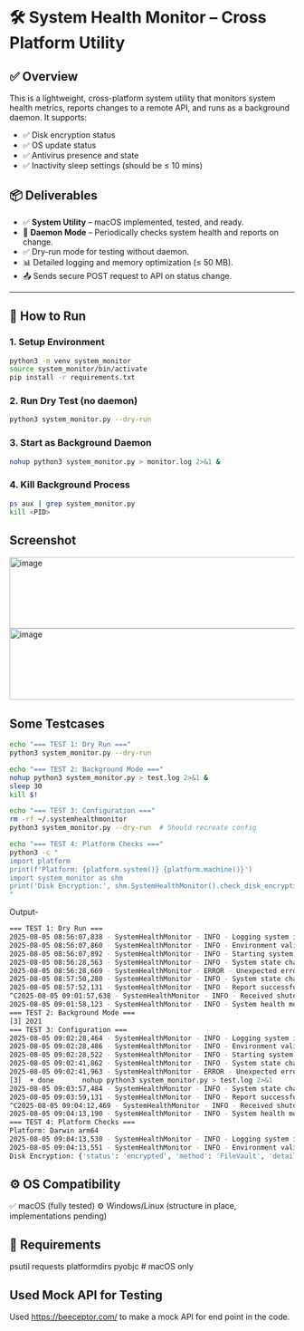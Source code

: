# 🛠️ System Health Monitor – Cross Platform Utility

## ✅ Overview

This is a lightweight, cross-platform system utility that monitors system health metrics, reports changes to a remote API, and runs as a background daemon. It supports:

- ✅ Disk encryption status
- ✅ OS update status
- ✅ Antivirus presence and state
- ✅ Inactivity sleep settings (should be ≤ 10 mins)

## 📦 Deliverables

- ✅ **System Utility** – macOS implemented, tested, and ready.
- 🔁 **Daemon Mode** – Periodically checks system health and reports on change.
- ✅ Dry-run mode for testing without daemon.
- 📊 Detailed logging and memory optimization (≤ 50 MB).
- 📤 Sends secure POST request to API on status change.

---

## 🚀 How to Run

### 1. Setup Environment

```bash
python3 -m venv system_monitor
source system_monitor/bin/activate
pip install -r requirements.txt
```
### 2. Run Dry Test (no daemon)
```bash
python3 system_monitor.py --dry-run
```
### 3. Start as Background Daemon
```bash
nohup python3 system_monitor.py > monitor.log 2>&1 &
```
### 4. Kill Background Process
```bash
ps aux | grep system_monitor.py
kill <PID>
```
## Screenshot
<img width="877" height="126" alt="image" src="https://github.com/user-attachments/assets/c9b77a93-c565-49a9-a18c-58568ffbc4e1" />
<img width="877" height="126" alt="image" src="https://github.com/user-attachments/assets/bc12c690-8a77-4fd2-8ccc-5aa214f65fd3" />

##  Some Testcases

```bash
echo "=== TEST 1: Dry Run ==="
python3 system_monitor.py --dry-run

echo "=== TEST 2: Background Mode ==="
nohup python3 system_monitor.py > test.log 2>&1 &
sleep 30
kill $!

echo "=== TEST 3: Configuration ==="
rm -rf ~/.systemhealthmonitor
python3 system_monitor.py --dry-run  # Should recreate config

echo "=== TEST 4: Platform Checks ==="
python3 -c "
import platform
print(f'Platform: {platform.system()} {platform.machine()}')
import system_monitor as shm
print('Disk Encryption:', shm.SystemHealthMonitor().check_disk_encryption())
"
```
Output-
```bash
=== TEST 1: Dry Run ===
2025-08-05 08:56:07,838 - SystemHealthMonitor - INFO - Logging system initialized
2025-08-05 08:56:07,860 - SystemHealthMonitor - INFO - Environment validation passed
2025-08-05 08:56:07,892 - SystemHealthMonitor - INFO - Starting system health monitor daemon
2025-08-05 08:56:28,563 - SystemHealthMonitor - INFO - System state changed - preparing report
2025-08-05 08:56:28,669 - SystemHealthMonitor - ERROR - Unexpected error in daemon loop: Memory usage exceeded limit: 50.14MB > 50.0MB
2025-08-05 08:57:50,280 - SystemHealthMonitor - INFO - System state changed - preparing report
2025-08-05 08:57:52,131 - SystemHealthMonitor - INFO - Report successfully sent at 2025-08-05T03:27:28.675397
^C2025-08-05 09:01:57,638 - SystemHealthMonitor - INFO - Received shutdown signal 2
2025-08-05 09:01:58,123 - SystemHealthMonitor - INFO - System health monitor daemon stopped
=== TEST 2: Background Mode ===
[3] 2021
=== TEST 3: Configuration ===
2025-08-05 09:02:28,464 - SystemHealthMonitor - INFO - Logging system initialized
2025-08-05 09:02:28,486 - SystemHealthMonitor - INFO - Environment validation passed
2025-08-05 09:02:28,522 - SystemHealthMonitor - INFO - Starting system health monitor daemon
2025-08-05 09:02:41,862 - SystemHealthMonitor - INFO - System state changed - preparing report
2025-08-05 09:02:41,963 - SystemHealthMonitor - ERROR - Unexpected error in daemon loop: Memory usage exceeded limit: 50.19MB > 50.0MB
[3]  + done       nohup python3 system_monitor.py > test.log 2>&1
2025-08-05 09:03:57,484 - SystemHealthMonitor - INFO - System state changed - preparing report
2025-08-05 09:03:59,131 - SystemHealthMonitor - INFO - Report successfully sent at 2025-08-05T03:33:41.969138
^C2025-08-05 09:04:12,469 - SystemHealthMonitor - INFO - Received shutdown signal 2
2025-08-05 09:04:13,190 - SystemHealthMonitor - INFO - System health monitor daemon stopped
=== TEST 4: Platform Checks ===
Platform: Darwin arm64
2025-08-05 09:04:13,530 - SystemHealthMonitor - INFO - Logging system initialized
2025-08-05 09:04:13,551 - SystemHealthMonitor - INFO - Environment validation passed
Disk Encryption: {'status': 'encrypted', 'method': 'FileVault', 'details': {}, 'mounted_volumes': {'/': {'device': '/dev/disk3s1s1', 'mountpoint': '/', 'fstype': 'apfs', 'encrypted': 'unknown'}, '/dev': {'device': 'devfs', 'mountpoint': '/dev', 'fstype': 'devfs', 'encrypted': 'unknown'}, '/System/Volumes/VM': {'device': '/dev/disk3s6', 'mountpoint': '/System/Volumes/VM', 'fstype': 'apfs', 'encrypted': 'unknown'}, '/System/Volumes/Preboot': {'device': '/dev/disk3s2', 'mountpoint': '/System/Volumes/Preboot', 'fstype': 'apfs', 'encrypted': 'unknown'}, '/System/Volumes/Update': {'device': '/dev/disk3s4', 'mountpoint': '/System/Volumes/Update', 'fstype': 'apfs', 'encrypted': 'unknown'}, '/System/Volumes/xarts': {'device': '/dev/disk1s2', 'mountpoint': '/System/Volumes/xarts', 'fstype': 'apfs', 'encrypted': 'unknown'}, '/System/Volumes/iSCPreboot': {'device': '/dev/disk1s1', 'mountpoint': '/System/Volumes/iSCPreboot', 'fstype': 'apfs', 'encrypted': 'unknown'}, '/System/Volumes/Hardware': {'device': '/dev/disk1s3', 'mountpoint': '/System/Volumes/Hardware', 'fstype': 'apfs', 'encrypted': 'unknown'}, '/System/Volumes/Data': {'device': '/dev/disk3s5', 'mountpoint': '/System/Volumes/Data', 'fstype': 'apfs', 'encrypted': 'unknown'}, '/System/Volumes/Data/home': {'device': 'map auto_home', 'mountpoint': '/System/Volumes/Data/home', 'fstype': 'autofs', 'encrypted': 'unknown'}, '/private/var/folders/0t/9zcslybd245347xsx20362700000gn/T/AppTranslocation/751E71AB-E020-4BB5-B15B-9B92E0D026EC': {'device': '/Users/apoorva/Downloads/Visual Studio Code.app', 'mountpoint': '/private/var/folders/0t/9zcslybd245347xsx20362700000gn/T/AppTranslocation/751E71AB-E020-4BB5-B15B-9B92E0D026EC', 'fstype': 'nullfs', 'encrypted': 'unknown'}}}

```
## ⚙️ OS Compatibility
✅ macOS (fully tested)
⚙️ Windows/Linux (structure in place, implementations pending)

## 🧰 Requirements
psutil
requests
platformdirs
pyobjc  # macOS only

## Used Mock API for Testing
Used https://beeceptor.com/ to make a mock API for end point in the code.


